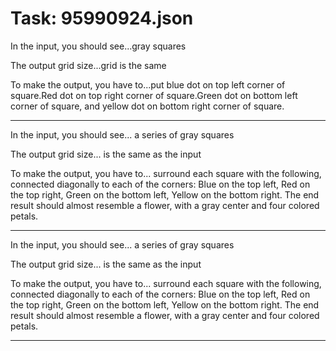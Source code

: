 # Task: 95990924.json

In the input, you should see...gray squares

The output grid size...grid is the same

To make the output, you have to...put blue dot on top left corner of square.Red dot on top right corner of square.Green dot on bottom left corner of square, and yellow dot on bottom right corner of square.

---

In the input, you should see... a series of gray squares

The output grid size... is the same as the input

To make the output, you have to... surround each square with the following, connected diagonally to each of the corners: Blue on the top left, Red on the top right, Green on the bottom left, Yellow on the bottom right. The end result should almost resemble a flower, with a gray center and four colored petals.

---

In the input, you should see... a series of gray squares

The output grid size... is the same as the input

To make the output, you have to... surround each square with the following, connected diagonally to each of the corners: Blue on the top left, Red on the top right, Green on the bottom left, Yellow on the bottom right. The end result should almost resemble a flower, with a gray center and four colored petals.

---

